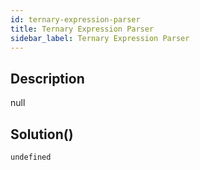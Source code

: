 ```yaml
---
id: ternary-expression-parser
title: Ternary Expression Parser
sidebar_label: Ternary Expression Parser
---
```

## Description
<div class="description">
null
</div>

## Solution()
```
undefined
```
